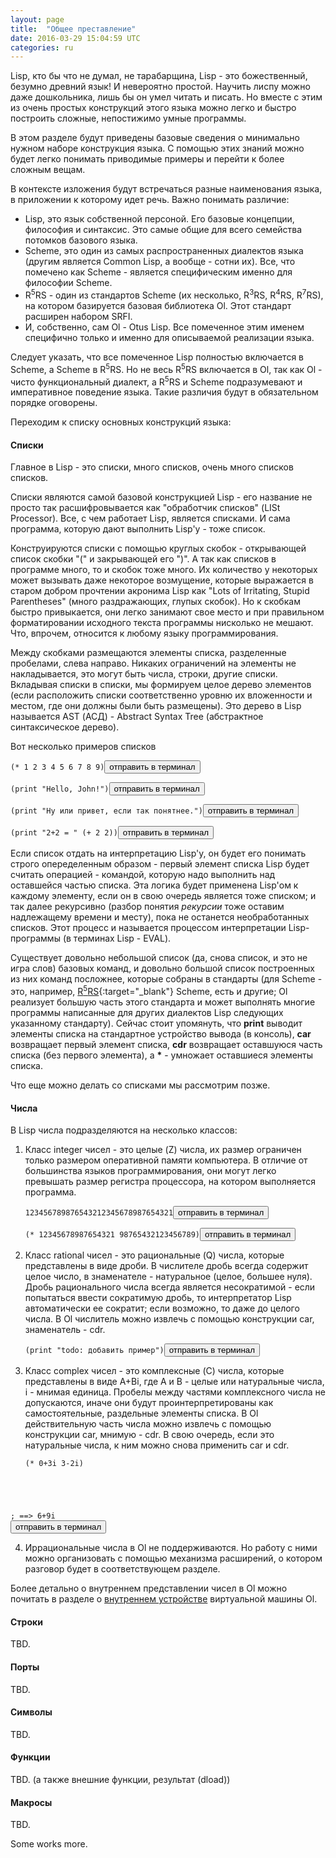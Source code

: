 ```yaml
---
layout: page
title:  "Общее преставление"
date: 2016-03-29 15:04:59 UTC
categories: ru
---
```


   Lisp, кто бы что не думал, не тарабарщина, Lisp - это божественный, безумно древний язык! И невероятно простой. Научить лиспу можно даже дошкольника, лишь бы он умел читать и писать. Но вместе с этим из очень простых конструкций этого языка можно легко и быстро построить сложные, непостижимо умные программы.
   
   В этом разделе будут приведены базовые сведения о минимально нужном наборе конструкция языка. С помощью этих знаний можно будет легко понимать приводимые примеры и перейти к более сложным вещам.
   
   В контексте изложения будут встречаться разные наименования языка, в приложении к которому идет речь. Важно понимать различие:

   * Lisp, это язык собственной персоной. Его базовые концепции, философия и синтаксис. Это самые общие для всего семейства потомков базового языка.
   * Scheme, это один из самых распространенных диалектов языка (другим является Common Lisp, а вообще - сотни их). Все, что помечено как Scheme - является специфическим именно для философии Scheme.
   * R<sup>5</sup>RS - один из стандартов Scheme (их несколько, R<sup>3</sup>RS, R<sup>4</sup>RS, R<sup>7</sup>RS), на котором базируется базовая библиотека Ol. Этот стандарт расширен набором SRFI.
   * И, собственно, сам Ol - Otus Lisp. Все помеченное этим именем специфично только и именно для описываемой реализации языка.
   
   Следует указать, что все помеченное Lisp полностью включается в Scheme, а Scheme в R<sup>5</sup>RS. Но не весь R<sup>5</sup>RS включается в Ol, так как Ol - чисто функциональный диалект, а R<sup>5</sup>RS и Scheme подразумевают и императивное поведение языка. Такие различия будут в обязательном порядке оговорены.
   
   Переходим к списку основных конструкций языка:

#### Списки

   Главное в Lisp - это списки, много списков, очень много списков списков.

   Списки являются самой базовой конструкцией Lisp - его название не просто так расшифровывается как "обработчик списков" (LISt Processor). Все, с чем работает Lisp, является списками. И сама программа, которую дают выполнить Lisp'у - тоже список.

   Конструируются списки с помощью круглых скобок - открывающей список скобки "(" и закрывающей его ")". А так как списков в программе много, то и скобок тоже много. Их количество у некоторых может вызывать даже некоторое возмущение, которые выражается в старом добром прочтении акронима Lisp как "Lots of Irritating, Stupid Parentheses" (много раздражающих, глупых скобок). Но к скобкам быстро привыкается, они легко занимают свое место и при правильном форматировании исходного текста программы нисколько не мешают. Что, впрочем, относится к любому языку программирования.
   
   Между скобками размещаются элементы списка, разделенные пробелами, слева направо. Никаких ограничений на элементы не накладывается, это могут быть числа, строки, другие списки. Вкладывая списки в списки, мы формируем целое дерево элементов (если расположить списки соответственно уровню их вложенности и местом, где они должны были быть размещены). Это дерево в Lisp называется AST (АСД) - Abstract Syntax Tree (абстрактное синтаксическое дерево).

   Вот несколько примеров списков

<pre><code id="list1" data-language="scheme">(* 1 2 3 4 5 6 7 8 9)</code><button class="doit" onclick="doit(list1.textContent)">отправить в терминал</button></pre>

<pre><code id="list2" data-language="scheme">(print "Hello, John!")</code><button class="doit" onclick="doit(list2.textContent)">отправить в терминал</button></pre>

<pre><code id="list3" data-language="scheme">(print "Ну или привет, если так понятнее.")</code><button class="doit" onclick="doit(list3.textContent)">отправить в терминал</button></pre>

<pre><code id="list4" data-language="scheme">(print "2+2 = " (+ 2 2))</code><button class="doit" onclick="doit(list4.textContent)">отправить в терминал</button></pre>

   Если список отдать на интерпретацию Lisp'у, он будет его понимать строго опеределенным образом - первый элемент списка Lisp будет считать операцией - командой, которую надо выполнить над оставшейся частью списка. Эта логика будет применена Lisp'ом к каждому элементу, если он в свою очередь является тоже списком; и так далее рекурсивно (разбор понятия <i>рекурсии</i> тоже оставим надлежащему времени и месту), пока не останется необработанных списков. Этот процесс и называется процессом интерпретации Lisp-программы (в терминах Lisp - EVAL).
   
   Существует довольно небольшой список (да, снова список, и это не игра слов) базовых команд, и довольно большой список построенных из них команд посложнее, которые собраны в стандарты (для Scheme - это, например, [R<sup>5</sup>RS](http://www.schemers.org/Documents/Standards/R5RS/){:target="_blank"} Scheme, есть и другие; Ol реализует большую часть этого стандарта и может выполнять многие программы написанные для других диалектов Lisp следующих указанному стандарту). Сейчас стоит упомянуть, что **print** выводит элементы списка на стандартное устройство вывода (в консоль), **car** возвращает первый элемент списка, **cdr** возвращает оставшуюся часть списка (без первого элемента), а **\*** - умножает оставшиеся элементы списка.

   Что еще можно делать со списками мы рассмотрим позже.

#### Числа

   В Lisp числа подразделяются на несколько классов:

1. Класс integer чисел - это целые (Z) числа, их размер ограничен только размером оперативной памяти компьютера. В отличие от большинства языков программирования, они могут легко превышать размер регистра процессора, на котором выполняется программа.

   <pre><code id="Z1" data-language="scheme">123456789876543212345678987654321</code><button class="doit" onclick="doit(Z1.textContent)">отправить в терминал</button></pre>

   <pre><code id="Z2" data-language="scheme">(* 12345678987654321 98765432123456789)</code><button class="doit" onclick="doit(Z2.textContent)">отправить в терминал</button></pre>
      
2. Класс rational чисел - это рациональные (Q) числа, которые представлены в виде дроби. В числителе дробь всегда содержит целое число, в знаменателе - натуральное (целое, большее нуля). Дробь рационального числа всегда является несократимой - если попытаться ввести сократимую дробь, то интерпретатор Lisp автоматически ее сократит; если возможно, то даже до целого числа. В Ol числитель можно извлечь с помощью конструкции car, знаменатель - cdr.

   <pre><code id="Q1" data-language="scheme">(print "todo: добавить пример")</code><button class="doit" onclick="doit(Q1.textContent)">отправить в терминал</button></pre>
      
3. Класс complex чисел - это комплексные (C) числа, которые представлены в виде A+Bi, где A и B - целые или натуральные числа, i - мнимая единица. Пробелы между частями комплексного числа не допускаются, иначе они будут проинтерпретированы как самостоятельные, раздельные элементы списка. В Ol действительную часть числа можно извлечь с помощью конструкции car, мнимую - cdr. В свою очередь, если это натуральные числа, к ним можно снова применить car и cdr.

   <pre><code id="C1" data-language="scheme">(* 0+3i 3-2i)
; ==> 6+9i
</code><button class="doit" onclick="doit(C1.textContent)">отправить в терминал</button></pre>

4. Иррациональные числа в Ol не поддерживаются. Но работу с ними можно организовать с помощью механизма расширений, о котором разговор будет в соответствующем разделе.

Более детально о внутреннем представлении чисел в Ol можно почитать в разделе о [внутреннем устройстве](?ru/internals/numbers) виртуальной машины Ol.
   
#### Строки

   TBD.

#### Порты

   TBD.

#### Символы

   TBD.

#### Функции

   TBD. (а также внешние функции, результат (dload))

#### Макросы

   TBD.

   Some works more.

